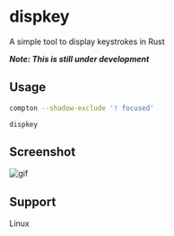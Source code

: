 # dispkey

A simple tool to display keystrokes in Rust

***Note: This is still under development***

## Usage

```bash
compton --shadow-exclude '! focused'
```

```
dispkey
```

## Screenshot

![gif](https://user-images.githubusercontent.com/8683947/89243870-0813fc80-d640-11ea-9762-5b7dae1a533d.gif)

## Support

Linux



